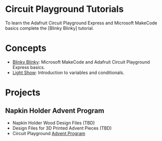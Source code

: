 # Circuit Playground Tutorials

To learn the Adafruit Circuit Playground Express and Microsoft MakeCode basics complete the
[Blinky Blinky]
tutorial.

# Concepts
* [Blinky Blinky](https://makecode.adafruit.com/#tutorial:https://github.com/hikerguy1900/Circuit_Playground_Blinky_Blinky):
Microsoft MakeCode and Adafruit Circuit Playground Express basics.
* [Light Show](https://makecode.adafruit.com/#tutorial:https://github.com/hikerguy1900/Circuit_Playground_Light_Show):
Introduction to variables and conditionals.

# Projects

## Napkin Holder Advent Program
* Napkin Holder Wood Design Files (TBD)
* Design Files for 3D Printed Advent Pieces (TBD) 
* Circuit Playground [Advent Program](https://makecode.adafruit.com/#tutorial:https://github.com/hikerguy1900/Circuit_Playground_Advent)
